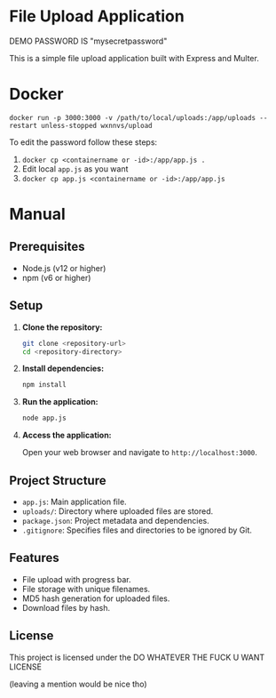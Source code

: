 # File Upload Application

DEMO PASSWORD IS "mysecretpassword"

This is a simple file upload application built with Express and Multer.

# Docker

`docker run -p 3000:3000 -v /path/to/local/uploads:/app/uploads --restart unless-stopped wxnnvs/upload`

To edit the password follow these steps:
1. `docker cp <containername or -id>:/app/app.js .`
2. Edit local `app.js` as you want
3. `docker cp app.js <containername or -id>:/app/app.js`

# Manual
## Prerequisites

- Node.js (v12 or higher)
- npm (v6 or higher)

## Setup

1. **Clone the repository:**

    ```sh
    git clone <repository-url>
    cd <repository-directory>
    ```

2. **Install dependencies:**

    ```sh
    npm install
    ```

3. **Run the application:**

    ```sh
    node app.js
    ```

4. **Access the application:**

    Open your web browser and navigate to `http://localhost:3000`.

## Project Structure

- `app.js`: Main application file.
- `uploads/`: Directory where uploaded files are stored.
- `package.json`: Project metadata and dependencies.
- `.gitignore`: Specifies files and directories to be ignored by Git.

## Features

- File upload with progress bar.
- File storage with unique filenames.
- MD5 hash generation for uploaded files.
- Download files by hash.

## License

This project is licensed under the DO WHATEVER THE FUCK U WANT LICENSE

(leaving a mention would be nice tho)